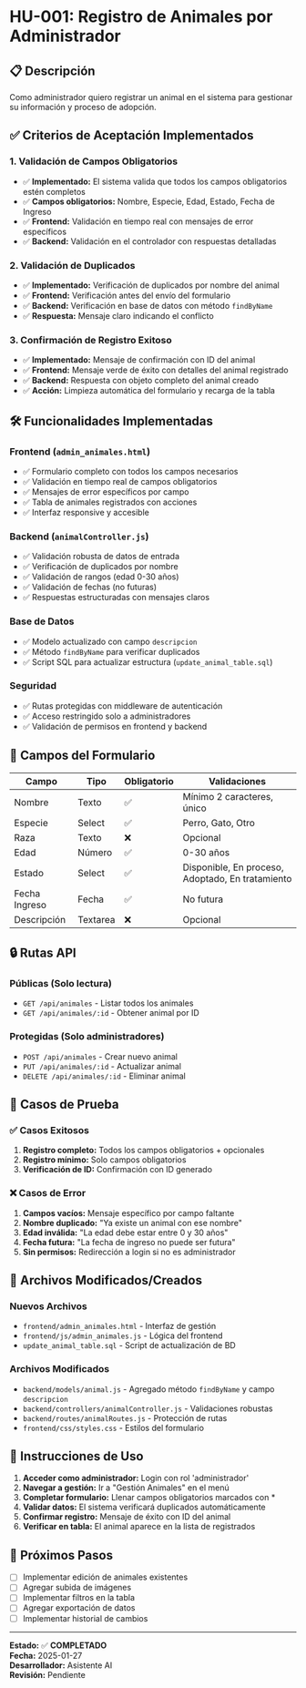 # HU-001: Registro de Animales por Administrador

## 📋 Descripción
Como administrador quiero registrar un animal en el sistema para gestionar su información y proceso de adopción.

## ✅ Criterios de Aceptación Implementados

### 1. Validación de Campos Obligatorios
- ✅ **Implementado:** El sistema valida que todos los campos obligatorios estén completos
- ✅ **Campos obligatorios:** Nombre, Especie, Edad, Estado, Fecha de Ingreso
- ✅ **Frontend:** Validación en tiempo real con mensajes de error específicos
- ✅ **Backend:** Validación en el controlador con respuestas detalladas

### 2. Validación de Duplicados
- ✅ **Implementado:** Verificación de duplicados por nombre del animal
- ✅ **Frontend:** Verificación antes del envío del formulario
- ✅ **Backend:** Verificación en base de datos con método `findByName`
- ✅ **Respuesta:** Mensaje claro indicando el conflicto

### 3. Confirmación de Registro Exitoso
- ✅ **Implementado:** Mensaje de confirmación con ID del animal
- ✅ **Frontend:** Mensaje verde de éxito con detalles del animal registrado
- ✅ **Backend:** Respuesta con objeto completo del animal creado
- ✅ **Acción:** Limpieza automática del formulario y recarga de la tabla

## 🛠️ Funcionalidades Implementadas

### Frontend (`admin_animales.html`)
- ✅ Formulario completo con todos los campos necesarios
- ✅ Validación en tiempo real de campos obligatorios
- ✅ Mensajes de error específicos por campo
- ✅ Tabla de animales registrados con acciones
- ✅ Interfaz responsive y accesible

### Backend (`animalController.js`)
- ✅ Validación robusta de datos de entrada
- ✅ Verificación de duplicados por nombre
- ✅ Validación de rangos (edad 0-30 años)
- ✅ Validación de fechas (no futuras)
- ✅ Respuestas estructuradas con mensajes claros

### Base de Datos
- ✅ Modelo actualizado con campo `descripcion`
- ✅ Método `findByName` para verificar duplicados
- ✅ Script SQL para actualizar estructura (`update_animal_table.sql`)

### Seguridad
- ✅ Rutas protegidas con middleware de autenticación
- ✅ Acceso restringido solo a administradores
- ✅ Validación de permisos en frontend y backend

## 🎯 Campos del Formulario

| Campo | Tipo | Obligatorio | Validaciones |
|-------|------|-------------|--------------|
| Nombre | Texto | ✅ | Mínimo 2 caracteres, único |
| Especie | Select | ✅ | Perro, Gato, Otro |
| Raza | Texto | ❌ | Opcional |
| Edad | Número | ✅ | 0-30 años |
| Estado | Select | ✅ | Disponible, En proceso, Adoptado, En tratamiento |
| Fecha Ingreso | Fecha | ✅ | No futura |
| Descripción | Textarea | ❌ | Opcional |

## 🔒 Rutas API

### Públicas (Solo lectura)
- `GET /api/animales` - Listar todos los animales
- `GET /api/animales/:id` - Obtener animal por ID

### Protegidas (Solo administradores)
- `POST /api/animales` - Crear nuevo animal
- `PUT /api/animales/:id` - Actualizar animal
- `DELETE /api/animales/:id` - Eliminar animal

## 🧪 Casos de Prueba

### ✅ Casos Exitosos
1. **Registro completo:** Todos los campos obligatorios + opcionales
2. **Registro mínimo:** Solo campos obligatorios
3. **Verificación de ID:** Confirmación con ID generado

### ❌ Casos de Error
1. **Campos vacíos:** Mensaje específico por campo faltante
2. **Nombre duplicado:** "Ya existe un animal con ese nombre"
3. **Edad inválida:** "La edad debe estar entre 0 y 30 años"
4. **Fecha futura:** "La fecha de ingreso no puede ser futura"
5. **Sin permisos:** Redirección a login si no es administrador

## 📁 Archivos Modificados/Creados

### Nuevos Archivos
- `frontend/admin_animales.html` - Interfaz de gestión
- `frontend/js/admin_animales.js` - Lógica del frontend
- `update_animal_table.sql` - Script de actualización de BD

### Archivos Modificados
- `backend/models/animal.js` - Agregado método `findByName` y campo `descripcion`
- `backend/controllers/animalController.js` - Validaciones robustas
- `backend/routes/animalRoutes.js` - Protección de rutas
- `frontend/css/styles.css` - Estilos del formulario

## 🚀 Instrucciones de Uso

1. **Acceder como administrador:** Login con rol 'administrador'
2. **Navegar a gestión:** Ir a "Gestión Animales" en el menú
3. **Completar formulario:** Llenar campos obligatorios marcados con *
4. **Validar datos:** El sistema verificará duplicados automáticamente
5. **Confirmar registro:** Mensaje de éxito con ID del animal
6. **Verificar en tabla:** El animal aparece en la lista de registrados

## 🔄 Próximos Pasos

- [ ] Implementar edición de animales existentes
- [ ] Agregar subida de imágenes
- [ ] Implementar filtros en la tabla
- [ ] Agregar exportación de datos
- [ ] Implementar historial de cambios

---

**Estado:** ✅ **COMPLETADO**  
**Fecha:** 2025-01-27  
**Desarrollador:** Asistente AI  
**Revisión:** Pendiente

